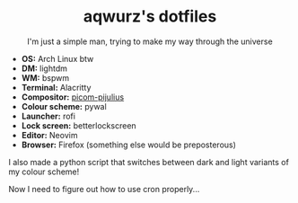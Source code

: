 <div align="center">
  <h1>aqwurz's dotfiles</h1>
  <p>I'm just a simple man, trying to make my way through the universe</p>
</div>
<ul>
  <li><b>OS:</b> Arch Linux btw</li>
  <li><b>DM:</b> lightdm</li>
  <li><b>WM:</b> bspwm</li>
  <li><b>Terminal:</b> Alacritty</li>
  <li><b>Compositor:</b> <a href="https://github.com/pijulius/picom">picom-pijulius</a></li>
  <li><b>Colour scheme:</b> pywal</li>
  <li><b>Launcher:</b> rofi</li>
  <li><b>Lock screen:</b> betterlockscreen</li>
  <li><b>Editor:</b> Neovim</li>
  <li><b>Browser:</b> Firefox (something else would be preposterous)</li>
</ul>

I also made a python script that switches between dark and light variants of my colour scheme!

Now I need to figure out how to use cron properly...
